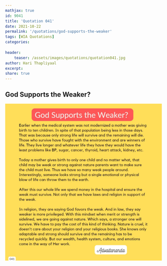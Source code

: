 ```yaml
---
mathjax: true
id: 9041
title: 'Quotation 041'
date: 2021-10-22
permalink: '/quotations/god-supports-the-weaker'
tags: [WIA Quotations] 
categories: 

header:
    teaser: /assets/images/quotations/quotation041.jpg
author: Hari Thapliyaal 
excerpt:
share: true 
---
```


## God Supports the Weaker?

![God Supports the Weaker?](/assets/images/quotations/quotation041.jpg)
